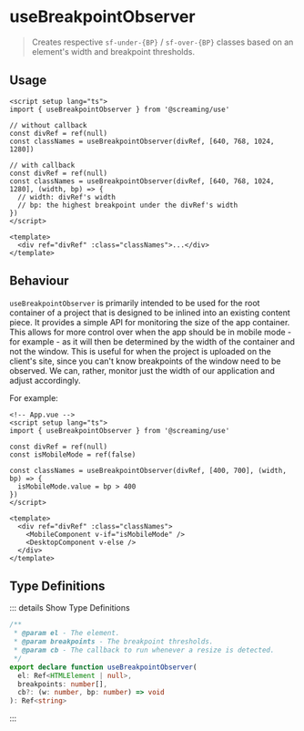 # useBreakpointObserver

> Creates respective `sf-under-{BP}` / `sf-over-{BP}` classes based on an element's width and breakpoint thresholds.

## Usage

```vue
<script setup lang="ts">
import { useBreakpointObserver } from '@screaming/use'

// without callback
const divRef = ref(null)
const classNames = useBreakpointObserver(divRef, [640, 768, 1024, 1280])

// with callback
const divRef = ref(null)
const classNames = useBreakpointObserver(divRef, [640, 768, 1024, 1280], (width, bp) => {
  // width: divRef's width
  // bp: the highest breakpoint under the divRef's width
})
</script>

<template>
  <div ref="divRef" :class="classNames">...</div>
</template>
```

## Behaviour

`useBreakpointObserver` is primarily intended to be used for the root container of a project that is designed to be inlined into an existing content piece. It provides a simple API for monitoring the size of the app container. This allows for more control over when the app should be in mobile mode - for example - as it will then be determined by the width of the container and not the window. This is useful for when the project is uploaded on the client's site, since you can't know breakpoints of the window need to be observed. We can, rather, monitor just the width of our application and adjust accordingly.

For example:

```vue
<!-- App.vue -->
<script setup lang="ts">
import { useBreakpointObserver } from '@screaming/use'

const divRef = ref(null)
const isMobileMode = ref(false)

const classNames = useBreakpointObserver(divRef, [400, 700], (width, bp) => {
  isMobileMode.value = bp > 400
})
</script>

<template>
  <div ref="divRef" :class="classNames">
    <MobileComponent v-if="isMobileMode" />
    <DesktopComponent v-else />
  </div>
</template>
```

## Type Definitions

::: details Show Type Definitions

```ts
/**
 * @param el - The element.
 * @param breakpoints - The breakpoint thresholds.
 * @param cb - The callback to run whenever a resize is detected.
 */
export declare function useBreakpointObserver(
  el: Ref<HTMLElement | null>,
  breakpoints: number[],
  cb?: (w: number, bp: number) => void
): Ref<string>
```

:::
